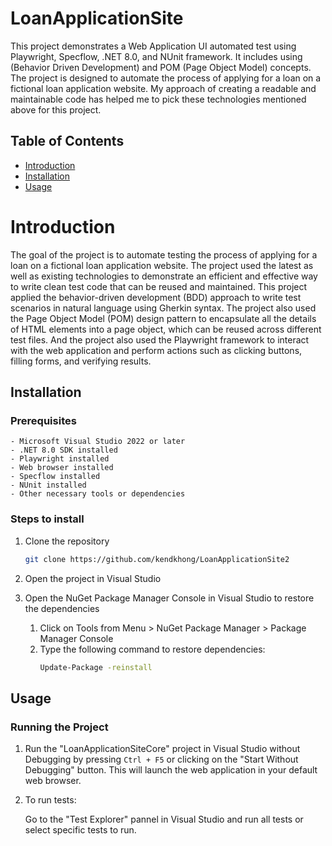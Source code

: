 # LoanApplicationSite
This project demonstrates a Web Application UI automated test using Playwright, Specflow, .NET 8.0, and NUnit framework. It includes using (Behavior Driven Development) and POM (Page Object Model) concepts. The project is designed to automate the process of applying for a loan on a fictional loan application website. My approach of creating a readable and maintainable code has helped me to pick these technologies mentioned above for this project.

## Table of Contents
- [Introduction](#introduction)
- [Installation](#installation)
- [Usage](#usage)

# Introduction
The goal of the project is to automate testing the process of applying for a loan on a fictional loan application website. The project used the latest as well as existing technologies to demonstrate an efficient and effective way to write clean test code that can be reused and maintained. This project applied the behavior-driven development (BDD) approach to write test scenarios in natural language using Gherkin syntax. The project also used the Page Object Model (POM) design pattern to encapsulate all the details of HTML elements into a page object, which can be reused across different test files. And the project also used the Playwright framework to interact with the web application and perform actions such as clicking buttons, filling forms, and verifying results.
## Installation

### Prerequisites

    - Microsoft Visual Studio 2022 or later
    - .NET 8.0 SDK installed 
    - Playwright installed
    - Web browser installed
    - Specflow installed
    - NUnit installed
    - Other necessary tools or dependencies

### Steps to install
    
1. Clone the repository
    ```bash
    git clone https://github.com/kendkhong/LoanApplicationSite2
    ```

2. Open the project in Visual Studio

3. Open the NuGet Package Manager Console in Visual Studio to restore the dependencies

      1. Click on Tools from Menu > NuGet Package Manager > Package Manager Console
      2. Type the following command to restore dependencies:
           ```bash
           Update-Package -reinstall
           ```
## Usage

### Running the Project

1. Run the "LoanApplicationSiteCore" project in Visual Studio without Debugging by pressing `Ctrl + F5` or clicking on the "Start Without Debugging" button. This will launch the web application in your default web browser.
2. To run tests:

    Go to the "Test Explorer" pannel in Visual Studio and run all tests or select specific tests to run.


